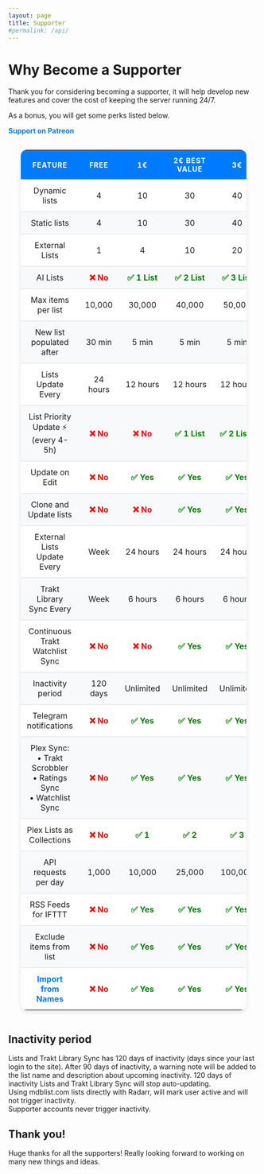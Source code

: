```yaml
---
layout: page
title: Supporter
#permalink: /api/
---
```


# Why Become a Supporter

Thank you for considering becoming a supporter, it will help develop new features and cover the cost of keeping the server running 24/7.

As a bonus, you will get some perks listed below.

[Support on Patreon](https://www.patreon.com/mdblist)

<html lang="en">
<head>
    <style>
.table-container {
            display: flex;
            justify-content: center;
            overflow-x: auto;
        }
        table {
            width: 90%;
            max-width: 1000px;
            border-collapse: collapse;
            background: white;
            border-radius: 12px;
            overflow: hidden;
            box-shadow: 0 4px 8px rgba(0, 0, 0, 0.1);
        }
        th, td {
            padding: 12px;
            border-bottom: 1px solid #ddd;
            text-align: center;
        }
        th {
            background-color: #007bff;
            color: white;
            text-transform: uppercase;
            font-size: 14px;
            letter-spacing: 1px;
        }
        tr:last-child td {
            border-bottom: none;
        }
        tr:nth-child(even) {
            background-color: #f8f9fa;
        }
        tr:hover {
            background-color: #e2e6ea;
            transition: background 0.3s ease-in-out;
        }
        .yes { color: green; font-weight: bold; }
        .no { color: red; font-weight: bold; }
        a {
            text-decoration: none;
            color: #007bff;
            font-weight: bold;
        }

.badge {
    display: inline-block;
    background: #ffc107;
    color: #212529;
    font-size: 10px;
    font-weight: bold;
    padding: 2px 6px;
    border-radius: 4px;
    margin-left: 5px;
    text-transform: uppercase;
}        
    </style>
</head>
<body>

<div class="table-container">
    <table>
        <thead>
            <tr>
                <th>Feature</th>
                <th>Free</th>
                <th>1€</th>
                <th>2€ <span class="badge">Best Value</span></th>                
                <th>3€</th>
                <th>5€ VIP</th>
            </tr>
        </thead>
        <tbody>
            <tr>
                <td>Dynamic lists</td>
                <td>4</td>
                <td>10</td>
                <td>30</td>
                <td>40</td>
                <td>60</td>
            </tr>
            <tr>
                <td>Static lists</td>
                <td>4</td>
                <td>10</td>
                <td>30</td>
                <td>40</td>
                <td>60</td>
            </tr>
            <tr>
                <td>External Lists</td>
                <td>1</td>
                <td>4</td>
                <td>10</td>
                <td>20</td>
                <td>30</td>
            </tr>
            <tr>
                <td>AI Lists</td>
                <td class="no">❌ No</td>
                <td class="yes">✅ 1 List</td>
                <td class="yes">✅ 2 List</td>
                <td class="yes">✅ 3 List</td>
                <td class="yes">✅ 5 List</td>
            </tr>
            <tr>
                <td>Max items per list</td>
                <td>10,000</td>
                <td>30,000</td>
                <td>40,000</td>
                <td>50,000</td>
                <td>70,000</td>
            </tr>
            <tr>
                <td>New list populated after</td>
                <td>30 min</td>
                <td>5 min</td>
                <td>5 min</td>
                <td>5 min</td>
                <td>5 min</td>
            </tr>
            <tr>
                <td>Lists Update Every</td>
                <td>24 hours</td>
                <td>12 hours</td>
                <td>12 hours</td>
                <td>12 hours</td>
                <td>12 hours</td>
            </tr>
            <tr>
                <td>List Priority Update ⚡ (every 4-5h)</td>
                <td class="no">❌ No</td>
                <td class="no">❌ No</td>
                <td class="yes">✅ 1 List</td>
                <td class="yes">✅ 2 Lists</td>
                <td class="yes">✅ 3 Lists</td>
            </tr>
            <tr>
                <td>Update on Edit</td>
                <td class="no">❌ No</td>
                <td class="yes">✅ Yes</td>
                <td class="yes">✅ Yes</td>
                <td class="yes">✅ Yes</td>
                <td class="yes">✅ Yes</td>
            </tr>
            <tr>
                <td>Clone and Update lists</td>
                <td class="no">❌ No</td>
                <td class="no">❌ No</td>
                <td class="yes">✅ Yes</td>
                <td class="yes">✅ Yes</td>
                <td class="yes">✅ Yes</td>
            </tr>
            <tr>
                <td>External Lists Update Every</td>
                <td>Week</td>
                <td>24 hours</td>
                <td>24 hours</td>
                <td>24 hours</td>
                <td>24 hours</td>
            </tr>
            <tr>
                <td>Trakt Library Sync Every</td>
                <td>Week</td>
                <td>6 hours</td>
                <td>6 hours</td>
                <td>6 hours</td>
                <td>6 hours</td>
            </tr>
            <tr>
                <td>Continuous Trakt Watchlist Sync</td>
                <td class="no">❌ No</td>
                <td class="no">❌ No</td>
                <td class="yes">✅ Yes</td>
                <td class="yes">✅ Yes</td>
                <td class="yes">✅ Yes</td>
            </tr>            
            <tr>
                <td>Inactivity period</td>
                <td>120 days</td>
                <td>Unlimited</td>
                <td>Unlimited</td>
                <td>Unlimited</td>
                <td>Unlimited</td>
            </tr>
            <tr>
                <td>Telegram notifications</td>
                <td class="no">❌ No</td>
                <td class="yes">✅ Yes</td>
                <td class="yes">✅ Yes</td>
                <td class="yes">✅ Yes</td>
                <td class="yes">✅ Yes</td>
            </tr>
            <tr>
                <td>
                    Plex Sync:<br>
                    • Trakt Scrobbler<br>
                    • Ratings Sync<br>
                    • Watchlist Sync
                </td>
                <td class="no">❌ No</td>
                <td class="yes">✅ Yes</td>
                <td class="yes">✅ Yes</td>
                <td class="yes">✅ Yes</td>
                <td class="yes">✅ Yes</td>
            </tr>
            <tr>
                <td>Plex Lists as Collections</td>
                <td class="no">❌ No</td>
                <td class="yes">✅ 1</td>
                <td class="yes">✅ 2</td>
                <td class="yes">✅ 3</td>
                <td class="yes">✅ 4</td>
            </tr>
            <tr>
                <td>API requests per day</td>
                <td>1,000</td>
                <td>10,000</td>
                <td>25,000</td>
                <td>100,000</td>
                <td>250,000</td>
            </tr>
            <tr>
                <td>RSS Feeds for IFTTT</td>
                <td class="no">❌ No</td>
                <td class="yes">✅ Yes</td>
                <td class="yes">✅ Yes</td>
                <td class="yes">✅ Yes</td>
                <td class="yes">✅ Yes</td>
            </tr>
            <tr>
                <td>Exclude items from list</td>
                <td class="no">❌ No</td>
                <td class="yes">✅ Yes</td>
                <td class="yes">✅ Yes</td>
                <td class="yes">✅ Yes</td>
                <td class="yes">✅ Yes</td>
            </tr>
            <tr>
                <td><a href="import_from_names">Import from Names</a></td>
                <td class="no">❌ No</td>
                <td class="yes">✅ Yes</td>
                <td class="yes">✅ Yes</td>
                <td class="yes">✅ Yes</td>
                <td class="yes">✅ Yes</td>
            </tr>
        </tbody>
    </table>
</div>
</body>
</html>


## Inactivity period
Lists and Trakt Library Sync has 120 days of inactivity (days since your last login to the site). After 90 days of inactivity, a warning note will be added to the list name and description about upcoming inactivity. 120 days of inactivity Lists and Trakt Library Sync will stop auto-updating.  
Using mdblist.com lists directly with Radarr, will mark user active and will not trigger inactivity.  
Supporter accounts never trigger inactivity.

## Thank you!

Huge thanks for all the supporters! Really looking forward to working on many new things and ideas.